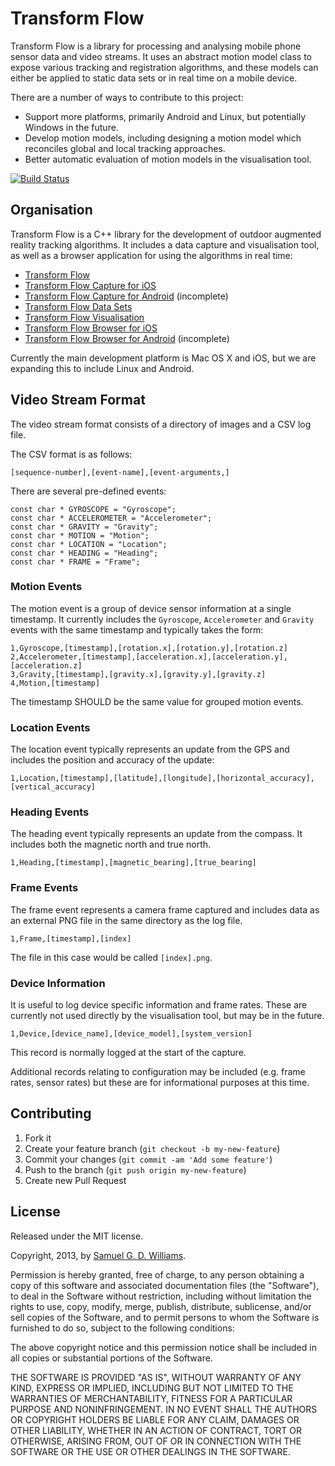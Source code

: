 # Transform Flow

Transform Flow is a library for processing and analysing mobile phone sensor data and video streams. It uses an abstract motion model class to expose various tracking and registration algorithms, and these models can either be applied to static data sets or in real time on a mobile device.

There are a number of ways to contribute to this project:

- Support more platforms, primarily Android and Linux, but potentially Windows in the future.
- Develop motion models, including designing a motion model which reconciles global and local tracking approaches.
- Better automatic evaluation of motion models in the visualisation tool.

[![Build Status](https://travis-ci.org/HITLabNZ/transform-flow.png?branch=master)](https://travis-ci.org/HITLabNZ/transform-flow)

## Organisation

Transform Flow is a C++ library for the development of outdoor augmented reality tracking algorithms. It includes a data capture and visualisation tool, as well as a browser application for using the algorithms in real time:

- [Transform Flow](https://github.com/HITLabNZ/transform-flow)
- [Transform Flow Capture for iOS](https://github.com/HITLabNZ/transform-flow-capture-ios)
- [Transform Flow Capture for Android](https://github.com/HITLabNZ/transform-flow-capture-android) (incomplete)
- [Transform Flow Data Sets](https://github.com/HITLabNZ/transform-flow-data)
- [Transform Flow Visualisation](https://github.com/HITLabNZ/transform-flow-visualisation)
- [Transform Flow Browser for iOS](https://github.com/HITLabNZ/transform-flow-browser-ios)
- [Transform Flow Browser for Android](https://github.com/HITLabNZ/transform-flow-browser-ios) (incomplete)

Currently the main development platform is Mac OS X and iOS, but we are expanding this to include Linux and Android.

## Video Stream Format

The video stream format consists of a directory of images and a CSV log file.

The CSV format is as follows:

	[sequence-number],[event-name],[event-arguments,]

There are several pre-defined events:

	const char * GYROSCOPE = "Gyroscope";
	const char * ACCELEROMETER = "Accelerometer";
	const char * GRAVITY = "Gravity";
	const char * MOTION = "Motion";
	const char * LOCATION = "Location";
	const char * HEADING = "Heading";
	const char * FRAME = "Frame";

### Motion Events

The motion event is a group of device sensor information at a single timestamp. It currently includes the `Gyroscope`, `Accelerometer` and `Gravity` events with the same timestamp and typically takes the form:

	1,Gyroscope,[timestamp],[rotation.x],[rotation.y],[rotation.z]
	2,Accelerometer,[timestamp],[acceleration.x],[acceleration.y],[acceleration.z]
	3,Gravity,[timestamp],[gravity.x],[gravity.y],[gravity.z]
	4,Motion,[timestamp]

The timestamp SHOULD be the same value for grouped motion events.

### Location Events

The location event typically represents an update from the GPS and includes the position and accuracy of the update:

	1,Location,[timestamp],[latitude],[longitude],[horizontal_accuracy],[vertical_accuracy]

### Heading Events

The heading event typically represents an update from the compass. It includes both the magnetic north and true north.

	1,Heading,[timestamp],[magnetic_bearing],[true_bearing]

### Frame Events

The frame event represents a camera frame captured and includes data as an external PNG file in the same directory as the log file.

	1,Frame,[timestamp],[index]

The file in this case would be called `[index].png`.

### Device Information

It is useful to log device specific information and frame rates. These are currently not used directly by the visualisation tool, but may be in the future.

	1,Device,[device_name],[device_model],[system_version]

This record is normally logged at the start of the capture.

Additional records relating to configuration may be included (e.g. frame rates, sensor rates) but these are for informational purposes at this time.

## Contributing

1. Fork it
2. Create your feature branch (`git checkout -b my-new-feature`)
3. Commit your changes (`git commit -am 'Add some feature'`)
4. Push to the branch (`git push origin my-new-feature`)
5. Create new Pull Request

## License

Released under the MIT license.

Copyright, 2013, by [Samuel G. D. Williams](http://www.codeotaku.com/samuel-williams).

Permission is hereby granted, free of charge, to any person obtaining a copy
of this software and associated documentation files (the "Software"), to deal
in the Software without restriction, including without limitation the rights
to use, copy, modify, merge, publish, distribute, sublicense, and/or sell
copies of the Software, and to permit persons to whom the Software is
furnished to do so, subject to the following conditions:

The above copyright notice and this permission notice shall be included in
all copies or substantial portions of the Software.

THE SOFTWARE IS PROVIDED "AS IS", WITHOUT WARRANTY OF ANY KIND, EXPRESS OR
IMPLIED, INCLUDING BUT NOT LIMITED TO THE WARRANTIES OF MERCHANTABILITY,
FITNESS FOR A PARTICULAR PURPOSE AND NONINFRINGEMENT. IN NO EVENT SHALL THE
AUTHORS OR COPYRIGHT HOLDERS BE LIABLE FOR ANY CLAIM, DAMAGES OR OTHER
LIABILITY, WHETHER IN AN ACTION OF CONTRACT, TORT OR OTHERWISE, ARISING FROM,
OUT OF OR IN CONNECTION WITH THE SOFTWARE OR THE USE OR OTHER DEALINGS IN
THE SOFTWARE.